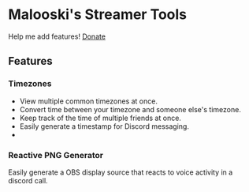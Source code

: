 # Malooski's Streamer Tools
Help me add features! [Donate](https://ko-fi.com/malooski)

## Features

### Timezones
  - View multiple common timezones at once.
  - Convert time between your timezone and someone else's timezone.
  - Keep track of the time of multiple friends at once.
  - Easily generate a timestamp for Discord messaging.
  - 
### Reactive PNG Generator
Easily generate a OBS display source that reacts to voice activity in a discord call.
